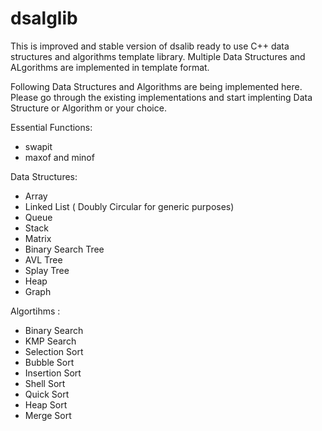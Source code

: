 # dsalglib
This is improved and stable version of dsalib ready to use C++ data structures and algorithms template library.
Multiple Data Structures and ALgorithms are implemented in template format.

Following Data Structures and Algorithms are being implemented here. Please go through the existing implementations and start implenting Data Structure or Algorithm or your choice.

Essential Functions:

- swapit
- maxof and minof

Data Structures:

- Array
- Linked List ( Doubly Circular for generic purposes)
- Queue
- Stack
- Matrix
- Binary Search Tree
- AVL Tree
- Splay Tree
- Heap
- Graph

Algortihms :

- Binary Search
- KMP Search
- Selection Sort
- Bubble Sort
- Insertion Sort
- Shell Sort
- Quick Sort
- Heap Sort
- Merge Sort

